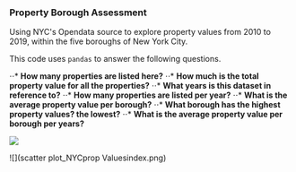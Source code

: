 ### Property Borough Assessment


Using NYC's Opendata source to explore property values from 2010 to 2019, within the five boroughs of New York City. 

This code uses ```pandas``` to answer the following questions.
  
   ⋅⋅* **How many properties are listed here?**
   ⋅⋅* **How much is the total property value for all the properties?**
   ⋅⋅* **What years is this dataset in reference to?**
   ⋅⋅* **How many properties are listed per year?**
   ⋅⋅* **What is the average property value per borough?**
   ⋅⋅* **What borough has the highest property values? the lowest?**
   ⋅⋅* **What is the average property value per borough per years?**
  
![](https://github.com/tanhata/Property_Borough_Assessment/blob/main/NYC_property%20values.png)

![](scatter plot_NYCprop Valuesindex.png)
